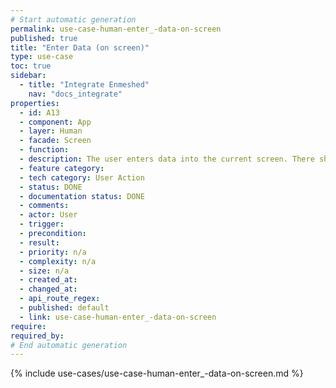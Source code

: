 ```yaml
---
# Start automatic generation
permalink: use-case-human-enter_-data-on-screen
published: true
title: "Enter Data (on screen)"
type: use-case
toc: true
sidebar:
  - title: "Integrate Enmeshed"
    nav: "docs_integrate"
properties:
  - id: A13
  - component: App
  - layer: Human
  - facade: Screen
  - function:
  - description: The user enters data into the current screen. There should be a show/navigation use case before using this use case (to define the screen).
  - feature category:
  - tech category: User Action
  - status: DONE
  - documentation status: DONE
  - comments:
  - actor: User
  - trigger:
  - precondition:
  - result:
  - priority: n/a
  - complexity: n/a
  - size: n/a
  - created_at:
  - changed_at:
  - api_route_regex:
  - published: default
  - link: use-case-human-enter_-data-on-screen
require:
required_by:
# End automatic generation
---
```


{% include use-cases/use-case-human-enter_-data-on-screen.md %}
